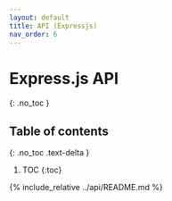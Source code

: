 ```yaml
---
layout: default
title: API (Expressjs)
nav_order: 6
---
```


# Express.js API
{: .no_toc }

## Table of contents
{: .no_toc .text-delta }

1. TOC
{:toc}

{% include_relative ../api/README.md %}
